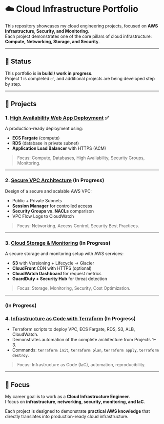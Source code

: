 # ☁️ Cloud Infrastructure Portfolio

This repository showcases my cloud engineering projects, focused on **AWS Infrastructure, Security, and Monitoring**.  
Each project demonstrates one of the core pillars of cloud infrastructure: **Compute, Networking, Storage, and Security**.  

---

## 🚧 Status
This portfolio is **in build / work in progress**.  
Project 1 is completed ✅, and additional projects are being developed step by step.

---

## 📂 Projects

### 1. [High Availability Web App Deployment](./01-ha-webapp) ✅
A production-ready deployment using:
- **ECS Fargate** (compute)  
- **RDS** (database in private subnet)  
- **Application Load Balancer** with HTTPS (ACM)   

> Focus: Compute, Databases, High Availability, Security Groups, Monitoring.

---

### 2. [Secure VPC Architecture](./02-secure-vpc) (In Progress)
Design of a secure and scalable AWS VPC:  
- Public + Private Subnets  
- **Session Manager** for controlled access  
- **Security Groups vs. NACLs** comparison  
- VPC Flow Logs to CloudWatch  

> Focus: Networking, Access Control, Security Best Practices.

---

### 3. [Cloud Storage & Monitoring](./03-s3-monitoring) (In Progress)
A secure storage and monitoring setup with AWS services:  
- **S3** with Versioning + Lifecycle → Glacier  
- **CloudFront** CDN with HTTPS (optional)  
- **CloudWatch Dashboard** for request metrics  
- **GuardDuty + Security Hub** for threat detection  

> Focus: Storage, Monitoring, Security, Cost Optimization.

---

### (In Progress)
### 4. [Infrastructure as Code with Terraform](./04-iac-terraform) (In Progress)

- Terraform scripts to deploy VPC, ECS Fargate, RDS, S3, ALB, CloudWatch.
- Demonstrates automation of the complete architecture from Projects 1–3.
- Commands: `terraform init`, `terraform plan`, `terraform apply`, `terraform destroy`.

> Focus: Infrastructure as Code (IaC), automation, reproducibility.

---

## 🎯 Focus
My career goal is to work as a **Cloud Infrastructure Engineer**.  
I focus on **infrastructure, networking, security, monitoring, and IaC**.  

Each project is designed to demonstrate **practical AWS knowledge** that directly translates into production-ready cloud infrastructure.  
